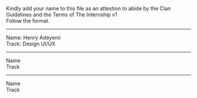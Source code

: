 Kindly add your name to this file as an attestion to abide by the Clan Guidelines and the Terms of The Internship v1
<br/> Follow the format.<br/>

---

Name: Henry Adeyemi <br/>
Track: Design UI/UX

---

Name <br/>
Track

---

Name <br/>
Track
